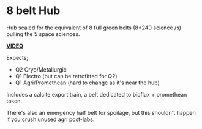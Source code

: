 # 8 belt Hub

Hub scaled for the equivalent of 8 full green belts (8*240 science /s) pulling the 5 space sciences.

**[VIDEO](https://www.youtube.com/watch?v=xeGZn7eqvY4)**

Expects;

- Q2 Cryo/Metallurgic
- Q1 Electro (but can be retrofitted for Q2)
- Q1 Agri/Promethean (hard to change as it's near the hub)

Includes a calcite export train, a belt dedicated to bioflux + promethean token.

There's also an emergency half belt for spoilage, but this shouldn't happen if you crush unused agri post-labs.

